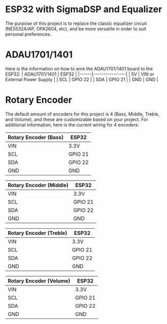 # ESP32 with SigmaDSP and Equalizer


The purpose of this project is to replace the classic equalizer circuit (NE5532A/AP, OPA2604, etc), and be more versatile in order to suit personal preferences. 


# ADAU1701/1401
Here is the information on how to wire the ADAU1701/1401 board to the ESP32:
| ADAU1701/1401  | ESP32 |
|------|----------------|
| 5V | VIN or External Power Supply |
| SCL | GPIO 22 |
| SDA | GPIO 21 |
| GND | GND |

# Rotary Encoder
The default amount of encoders for this project is 4 (Bass, Middle, Treble, and Volume), and these are customizable based on your project.
For additional information, here is the current wiring for 4 encoders:

| Rotary Encoder (Bass) | ESP32 |
|------|----------------|
| VIN | 3.3V |
| SCL | GPIO 21 |
| SDA | GPIO 22 |
| GND | GND |

| Rotary Encoder (Middle) | ESP32 |
|------|----------------|
| VIN | 3.3V |
| SCL | GPIO 21 |
| SDA | GPIO 22 |
| GND | GND |

| Rotary Encoder (Treble) | ESP32 |
|------|----------------|
| VIN | 3.3V |
| SCL | GPIO 21 |
| SDA | GPIO 22 |
| GND | GND |

| Rotary Encoder (Volume) | ESP32 |
|------|----------------|
| VIN | 3.3V |
| SCL | GPIO 21 |
| SDA | GPIO 22 |
| GND | GND |
